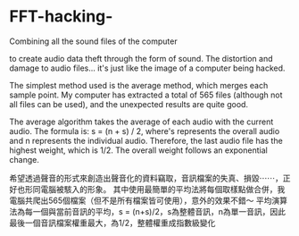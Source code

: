 # FFT-hacking-
Combining all the sound files of the computer

to create audio data theft through the form of sound. The distortion and damage to audio files... it's just like the image of a computer being hacked.

The simplest method used is the average method, which merges each sample point. My computer has extracted a total of 565 files (although not all files can be used), and the unexpected results are quite good.

The average algorithm takes the average of each audio with the current audio. The formula is: s = (n + s) / 2, where's represents the overall audio and n represents the individual audio. Therefore, the last audio file has the highest weight, which is 1/2. The overall weight follows an exponential change.


希望透過聲音的形式來創造出聲音化的資料竊取，音訊檔案的失真、損毀⋯⋯，正好也形同電腦被駭入的形象。
其中使用最簡單的平均法將每個取樣點做合併，我電腦共爬出565個檔案（但不是所有檔案皆可使用），意外的效果不錯～
平均演算法為每一個與當前音訊的平均，s = (n+s)/2，s為整體音訊，n為單一音訊，因此最後一個音訊檔案權重最大，為1/2，整體權重成指數級變化
